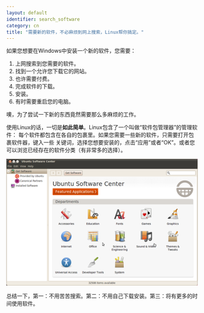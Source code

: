 ```yaml
---
layout: default
identifier: search_software
category: cn
title: "需要新的软件，不必麻烦到网上搜索，Linux帮你搞定。"
---
```


如果您想要在Windows中安装一个新的软件，您需要：

<ol>
<li>上网搜索到您需要的软件。</li>
<li>找到一个允许您下载它的网站。</li>
<li>也许需要付费。</li>
<li>完成软件的下载。</li>
<li>安装。</li>
<li>有时需要重启您的电脑。</li>
</ol>

噢，为了尝试一下新的东西竟然需要那么多麻烦的工作。

使用Linux的话，一切是<b>如此简单</b>。Linux包含了一个叫做“软件包管理器”的管理软件：
每个软件都包含在各自的包裹里。如果您需要一些新的软件，只需要打开包裹软件器，键入一些
关键词，选择您想要安装的，点击“应用”或者“OK”。或者您可以浏览已经存在的软件分类（有非常多的选择）。

<img src="/img/synaptic.png" />

总结一下，第一：不用苦苦搜索。第二：不用自己下载安装。第三：将有更多的时间使用软件。




